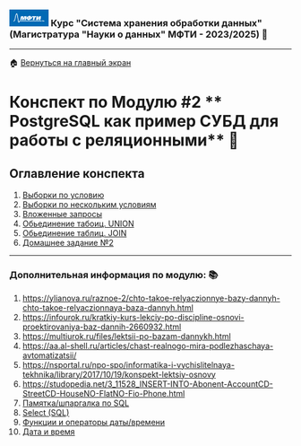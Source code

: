 ### <img src='../static/img/mipt-icon.png' width="70" height="30">  Курс "Система хранения обработки данных" (Магистратура "Науки о данных" МФТИ - 2023/2025) :blue_book:  
---
:house: [Вернуться на главный экран](..)
# Конспект по Модулю #2 ** PostgreSQL как пример СУБД для работы с реляционными**  :blue_book:


## Оглавление конспекта
1. [Выборки по условию](./2_operators.md) 
2. [Выборки по нескольким условиям](./3_multiple_clause.md)
3. [Вложенные запросы](./4_subqueary.md)
4. [Обьединение табоиц. UNION](./5_union.md)
5. [Обьединение таблиц. JOIN](./6_join.md)
6. [Домашнее задание №2](./ikhmatullaevdm_hw2.ipynb)

---



### Дополнительная информация по модулю: :books:
1.  <https://ylianova.ru/raznoe-2/chto-takoe-relyaczionnye-bazy-dannyh-chto-takoe-relyaczionnaya-baza-dannyh.html>
2.  <https://infourok.ru/kratkiy-kurs-lekciy-po-discipline-osnovi-proektirovaniya-baz-dannih-2660932.html>
3.  <https://multiurok.ru/files/lektsii-po-bazam-dannykh.html>
4.  <https://aa.al-shell.ru/articles/chast-realnogo-mira-podlezhaschaya-avtomatizatsii/>
5.  <https://nsportal.ru/npo-spo/informatika-i-vychislitelnaya-tekhnika/library/2017/10/19/konspekt-lektsiy-osnovy>
6.  <https://studopedia.net/3_11528_INSERT-INTO-Abonent-AccountCD-StreetCD-HouseNO-FlatNO-Fio-Phone.html>
7.   [Памятка/шпаргалка по SQL](https://habr.com/ru/articles/564390/#%D0%BE%D0%BF%D0%B5%D1%80%D0%B0%D1%82%D0%BE%D1%80%D1%8B)
7.   [Select (SQL)](https://ru.wikipedia.org/wiki/Select_(SQL))
9.   [Функции и операторы даты/времени](https://docs.tantorlabs.ru/tdb/ru/15_2/be/functions-datetime.html)
10.   [Дата и время](https://pgcookbook.ru/programming/date_and_time.html)
